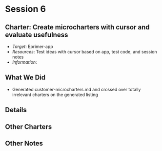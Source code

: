 # Session 6

## Charter: Create microcharters with cursor and evaluate usefulness

- *Target*: Eprimer-app
- *Resources*: Test ideas with cursor based on app, test code, and session notes
- *Information*:

## What We Did

- Generated customer-microcharters.md and crossed over totally irrelevant charters on the generated listing

## Details

## Other Charters

## Other Notes

